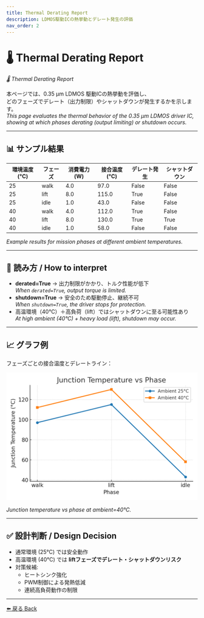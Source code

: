 ```yaml
---
title: Thermal Derating Report
description: LDMOS駆動ICの熱挙動とデレート発生の評価
nav_order: 2
---
```


# 🌡️ Thermal Derating Report
*🌡️ Thermal Derating Report*

本ページでは、0.35 µm LDMOS 駆動ICの熱挙動を評価し、  
どのフェーズでデレート（出力制限）やシャットダウンが発生するかを示します。  
*This page evaluates the thermal behavior of the 0.35 µm LDMOS driver IC,  
showing at which phases derating (output limiting) or shutdown occurs.*

---

## 📊 サンプル結果

| 環境温度 (°C) | フェーズ | 消費電力 (W) | 接合温度 (°C) | デレート発生 | シャットダウン |
|---------------|----------|--------------|---------------|--------------|----------------|
| 25            | walk     | 4.0          | 97.0          | False        | False          |
| 25            | lift     | 8.0          | 115.0         | True         | False          |
| 25            | idle     | 1.0          | 43.0          | False        | False          |
| 40            | walk     | 4.0          | 112.0         | True         | False          |
| 40            | lift     | 8.0          | 130.0         | True         | True           |
| 40            | idle     | 1.0          | 58.0          | False        | False          |

*Example results for mission phases at different ambient temperatures.*

---

## 🔎 読み方 / How to interpret
- **derated=True** → 出力制限がかかり、トルク性能が低下  
  *When `derated=True`, output torque is limited.*  
- **shutdown=True** → 安全のため駆動停止、継続不可  
  *When `shutdown=True`, the driver stops for protection.*  
- 高温環境（40℃）＋高負荷（lift）ではシャットダウンに至る可能性あり  
  *At high ambient (40°C) + heavy load (lift), shutdown may occur.*  

---

## 📈 グラフ例
フェーズごとの接合温度とデレートライン：

![Thermal vs Phase (Ambient=40°C)](../systemdk/reports/thermal_derating/thermal_vs_phase_40C.png)

*Junction temperature vs phase at ambient=40°C.*

---

## ✅ 設計判断 / Design Decision
- 通常環境 (25°C) では安全動作  
- 高温環境 (40°C) では **liftフェーズでデレート・シャットダウンリスク**  
- 対策候補:  
  - ヒートシンク強化  
  - PWM制御による発熱低減  
  - 連続高負荷動作の制限  

---

[⬅️ 戻る Back](../)
